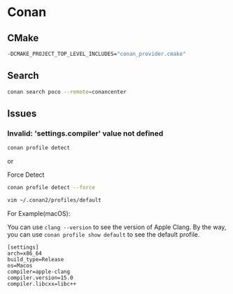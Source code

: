 # Conan

## CMake

```bash
-DCMAKE_PROJECT_TOP_LEVEL_INCLUDES="conan_provider.cmake"
```

## Search

```bash
conan search poco --remote=conancenter
```

## Issues

### Invalid: 'settings.compiler' value not defined

```bash
conan profile detect
```

or

Force Detect

```bash
conan profile detect --force
```

```bash
vim ~/.conan2/profiles/default
```

For Example(macOS):

You can use `clang --version` to see the version of Apple Clang.
By the way, you can use `conan profile show default` to see the default profile.

```
[settings] 
arch=x86_64 
build_type=Release 
os=Macos 
compiler=apple-clang 
compiler.version=15.0 
compiler.libcxx=libc++ 
```
